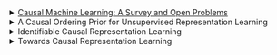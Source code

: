 

<details>
<summary><a href="https://arxiv.org/pdf/2206.15475">Causal Machine Learning: A Survey and Open Problems</a></summary>

Content hidden until toggled.

</details>
<details>
<summary><a href"https://arxiv.org/pdf/2307.05704">A Causal Ordering Prior for
Unsupervised Representation Learning</a></summary>

Content hidden until toggled.

</details>
<details>
<summary><a href"https://arxiv.org/pdf/2406.13371">Identifiable Causal Representation Learning</a></summary>

Content hidden until toggled.

</details>
<details>
<summary><a href"https://arxiv.org/pdf/2102.11107">Towards Causal Representation Learning</a></summary>

Content hidden until toggled.

</details>
